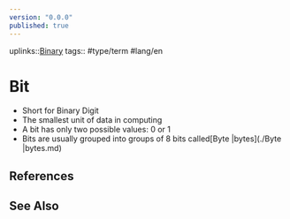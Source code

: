 ```yaml
---
version: "0.0.0"
published: true
---
```

uplinks::[Binary](./Binary.md)
tags:: #type/term #lang/en 
# Bit
- Short for Binary Digit
- The smallest unit of data in computing
- A bit has only two possible values: 0 or 1
- Bits are usually grouped into groups of 8 bits called[Byte |bytes](./Byte |bytes.md)
## References

## See Also
